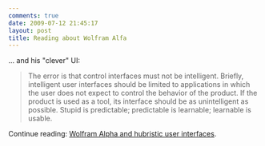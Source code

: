 ```yaml
---
comments: true
date: 2009-07-12 21:45:17
layout: post
title: Reading about Wolfram Alfa
---
```


... and his "clever" UI:

> The error is that control interfaces must not be intelligent. Briefly, intelligent user interfaces should be limited to applications in which the user does not expect to control the behavior of the product. If the product is used as a tool, its interface should be as unintelligent as possible. Stupid is predictable; predictable is learnable; learnable is usable.

Continue reading: [Wolfram Alpha and hubristic user interfaces](http://unqualified-reservations.blogspot.com/2009/07/wolfram-alpha-and-hubristic-user.html).
